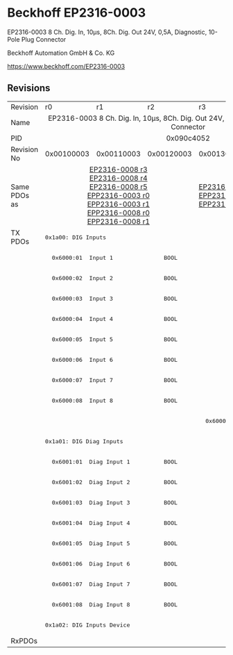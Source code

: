 # Beckhoff EP2316-0003

EP2316-0003 8 Ch. Dig. In, 10µs, 8Ch. Dig. Out 24V, 0,5A, Diagnostic, 10-Pole Plug Connector

Beckhoff Automation GmbH & Co. KG

https://www.beckhoff.com/EP2316-0003

## Revisions
<table>
<tr >
<td>Revision</td>
<td>r0</td>
<td>r1</td>
<td>r2</td>
<td>r3</td>
</tr>
<tr >
<td>Name</td>
<td colspan=4 align="center">EP2316-0003 8 Ch. Dig. In, 10µs, 8Ch. Dig. Out 24V, 0,5A, Diagnostic, 10-Pole Plug Connector</td>
</tr>
<tr >
<td>PID</td>
<td colspan=4 align="center">0x090c4052</td>
</tr>
<tr >
<td>Revision No</td>
<td>0x00100003</td>
<td>0x00110003</td>
<td>0x00120003</td>
<td>0x00130003</td>
</tr>
<tr >
<td>Same PDOs as</td>
<td colspan=3 align="center"><a href="EP2316-0008">EP2316-0008 r3</a><br/><a href="EP2316-0008">EP2316-0008 r4</a><br/><a href="EP2316-0008">EP2316-0008 r5</a><br/><a href="EPP2316-0003">EPP2316-0003 r0</a><br/><a href="EPP2316-0003">EPP2316-0003 r1</a><br/><a href="EPP2316-0008">EPP2316-0008 r0</a><br/><a href="EPP2316-0008">EPP2316-0008 r1</a></td>
<td><a href="EP2316-0008">EP2316-0008 r6</a><br/><a href="EPP2316-0003">EPP2316-0003 r2</a><br/><a href="EPP2316-0008">EPP2316-0008 r2</a></td>
</tr>
<tr class="txpdo">
<td rowspan=20 valign=top>TX PDOs</td>
<td colspan=4 align="left"><pre>0x1a00: DIG Inputs</pre></td>
<td></td>
</tr>
<tr class="txpdo">
<td colspan=4 align="left"><pre>  0x6000:01  Input 1               BOOL</pre></td>
</tr>
<tr class="txpdo">
<td colspan=4 align="left"><pre>  0x6000:02  Input 2               BOOL</pre></td>
</tr>
<tr class="txpdo">
<td colspan=4 align="left"><pre>  0x6000:03  Input 3               BOOL</pre></td>
</tr>
<tr class="txpdo">
<td colspan=4 align="left"><pre>  0x6000:04  Input 4               BOOL</pre></td>
</tr>
<tr class="txpdo">
<td colspan=4 align="left"><pre>  0x6000:05  Input 5               BOOL</pre></td>
</tr>
<tr class="txpdo">
<td colspan=4 align="left"><pre>  0x6000:06  Input 6               BOOL</pre></td>
</tr>
<tr class="txpdo">
<td colspan=4 align="left"><pre>  0x6000:07  Input 7               BOOL</pre></td>
</tr>
<tr class="txpdo">
<td colspan=4 align="left"><pre>  0x6000:08  Input 8               BOOL</pre></td>
</tr>
<tr class="txpdo">
<td colspan=3 align="left"></td>
<td><pre>  0x6000:0e  Sync error            BOOL</pre></td>
</tr>
<tr class="txpdo">
<td colspan=4 align="left"><pre>0x1a01: DIG Diag Inputs</pre></td>
</tr>
<tr class="txpdo">
<td colspan=4 align="left"><pre>  0x6001:01  Diag Input 1          BOOL</pre></td>
</tr>
<tr class="txpdo">
<td colspan=4 align="left"><pre>  0x6001:02  Diag Input 2          BOOL</pre></td>
</tr>
<tr class="txpdo">
<td colspan=4 align="left"><pre>  0x6001:03  Diag Input 3          BOOL</pre></td>
</tr>
<tr class="txpdo">
<td colspan=4 align="left"><pre>  0x6001:04  Diag Input 4          BOOL</pre></td>
</tr>
<tr class="txpdo">
<td colspan=4 align="left"><pre>  0x6001:05  Diag Input 5          BOOL</pre></td>
</tr>
<tr class="txpdo">
<td colspan=4 align="left"><pre>  0x6001:06  Diag Input 6          BOOL</pre></td>
</tr>
<tr class="txpdo">
<td colspan=4 align="left"><pre>  0x6001:07  Diag Input 7          BOOL</pre></td>
</tr>
<tr class="txpdo">
<td colspan=4 align="left"><pre>  0x6001:08  Diag Input 8          BOOL</pre></td>
</tr>
<tr class="txpdo">
<td colspan=4 align="left"><pre>0x1a02: DIG Inputs Device</pre></td>
</tr>
<tr >
<td>RxPDOs</td>
<td colspan=4 align="left"></td>
</tr>
</table>
